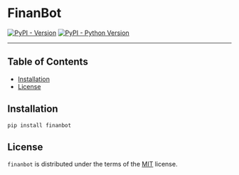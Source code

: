 # FinanBot

[![PyPI - Version](https://img.shields.io/pypi/v/finanbot.svg)](https://pypi.org/project/finanbot)
[![PyPI - Python Version](https://img.shields.io/pypi/pyversions/finanbot.svg)](https://pypi.org/project/finanbot)

-----

## Table of Contents

- [Installation](#installation)
- [License](#license)

## Installation

```console
pip install finanbot
```

## License

`finanbot` is distributed under the terms of the [MIT](https://spdx.org/licenses/MIT.html) license.
